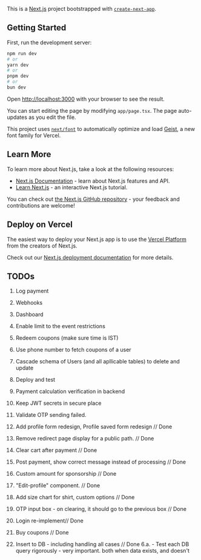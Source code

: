 This is a [Next.js](https://nextjs.org) project bootstrapped with [`create-next-app`](https://nextjs.org/docs/app/api-reference/cli/create-next-app).

## Getting Started

First, run the development server:

```bash
npm run dev
# or
yarn dev
# or
pnpm dev
# or
bun dev
```

Open [http://localhost:3000](http://localhost:3000) with your browser to see the result.

You can start editing the page by modifying `app/page.tsx`. The page auto-updates as you edit the file.

This project uses [`next/font`](https://nextjs.org/docs/app/building-your-application/optimizing/fonts) to automatically optimize and load [Geist](https://vercel.com/font), a new font family for Vercel.

## Learn More

To learn more about Next.js, take a look at the following resources:

- [Next.js Documentation](https://nextjs.org/docs) - learn about Next.js features and API.
- [Learn Next.js](https://nextjs.org/learn) - an interactive Next.js tutorial.

You can check out [the Next.js GitHub repository](https://github.com/vercel/next.js) - your feedback and contributions are welcome!

## Deploy on Vercel

The easiest way to deploy your Next.js app is to use the [Vercel Platform](https://vercel.com/new?utm_medium=default-template&filter=next.js&utm_source=create-next-app&utm_campaign=create-next-app-readme) from the creators of Next.js.

Check out our [Next.js deployment documentation](https://nextjs.org/docs/app/building-your-application/deploying) for more details.


## TODOs

1. Log payment
2. Webhooks
4. Dashboard
9. Enable limit to the event restrictions
10. Redeem coupons (make sure time is IST)
12. Use phone number to fetch coupons of a user
22. Cascade schema of Users (and all apllicable tables) to delete and update
7. Deploy and test
8. Payment calculation verification in backend
17. Keep JWT secrets in secure place
21. Validate OTP sending failed. 



18. Add profile form redesign, Profile saved form redesign // Done
19. Remove redirect page display for a public path.  // Done
11. Clear cart after payment // Done
15. Post payment, show correct message instead of processing // Done
13. Custom amount for sponsorship // Done
20. "Edit-profile" component. // Done
14. Add size chart for shirt, custom options // Done
16. OTP input box - on clearing, it should go to the previous box // Done
3. Login re-implement// Done
5. Buy coupons // Done
6. Insert to DB - including handling all cases // Done
   6.a. - Test each DB query rigorously - very important. both when data exists, and doesn't